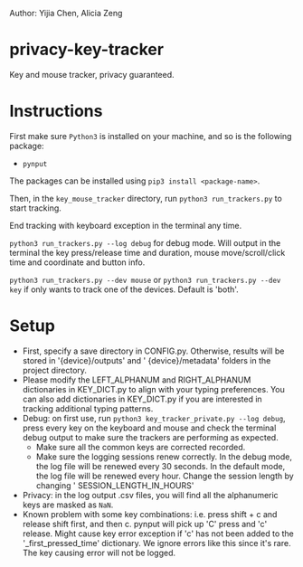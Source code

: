 Author: Yijia Chen, Alicia Zeng

# privacy-key-tracker

Key and mouse tracker, privacy guaranteed.

# Instructions

First make sure `Python3` is installed on your machine, and so is the following package:

- `pynput`

The packages can be installed using `pip3 install <package-name>`.

Then, in the `key_mouse_tracker` directory, run `python3 run_trackers.py` to start tracking.

End tracking with keyboard exception in the terminal any time.

`python3 run_trackers.py --log debug` for debug mode. Will output in the terminal the key press/release time and
duration, mouse move/scroll/click time and coordinate and button info.

`python3 run_trackers.py --dev mouse` or `python3 run_trackers.py --dev key` if only wants to track one of the devices.
Default is 'both'.

# Setup

- First, specify a save directory in CONFIG.py. Otherwise, results will be stored in '{device}/outputs' and '
  {device}/metadata' folders in the project directory.
- Please modify the LEFT_ALPHANUM and RIGHT_ALPHANUM dictionaries in KEY_DICT.py to align with your typing preferences.
  You can also add dictionaries in KEY_DICT.py if you are interested in tracking additional typing patterns.
- Debug: on first use, run `python3 key_tracker_private.py --log debug`, press every key on the keyboard and mouse and
  check the terminal debug output to make sure the trackers are performing as expected.
    - Make sure all the common keys are corrected recorded.
    - Make sure the logging sessions renew correctly. In the debug mode, the log file will be renewed every 30 seconds.
      In the default mode, the log file will be renewed every hour. Change the session length by changing '
      SESSION_LENGTH_IN_HOURS'
- Privacy: in the log output .csv files, you will find all the alphanumeric keys are masked as `NaN`.
- Known problem with some key combinations: i.e. press shift + c and release shift first, and then c. pynput will pick 
  up 'C' press and 'c' release. Might cause key error exception if 'c' has not been added to the '_first_pressed_time' 
  dictionary. We ignore errors like this since it's rare. The key causing error will not be logged.
